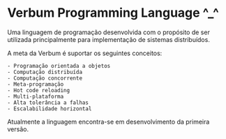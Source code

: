# Verbum Programming Language ^_^

Uma linguagem de programação desenvolvida com o propósito de ser utilizada principalmente para implementação de sistemas distribuídos.

A meta da Verbum é suportar os seguintes conceitos:

    - Programação orientada a objetos
    - Computação distribuída
    - Computação concorrente
    - Meta-programação
    - Hot code reloading
    - Multi-plataforma
    - Alta tolerância a falhas
    - Escalabilidade horizontal

Atualmente a linguagem encontra-se em desenvolvimento da primeira versão.


